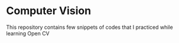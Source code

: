 # Computer Vision
This repository contains few snippets of codes that I practiced while learning Open CV
